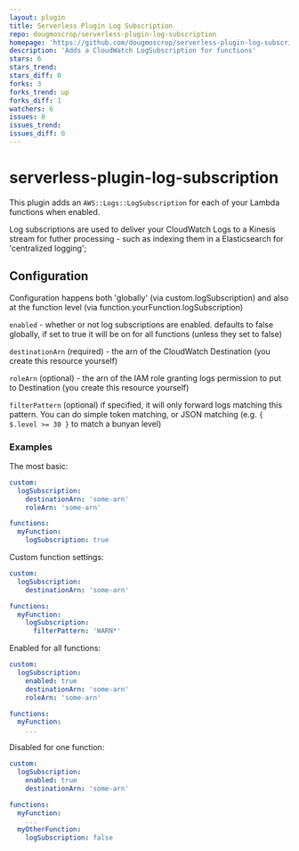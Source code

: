 ```yaml
---
layout: plugin
title: Serverless Plugin Log Subscription
repo: dougmoscrop/serverless-plugin-log-subscription
homepage: 'https://github.com/dougmoscrop/serverless-plugin-log-subscription'
description: 'Adds a CloudWatch LogSubscription for functions'
stars: 6
stars_trend: 
stars_diff: 0
forks: 3
forks_trend: up
forks_diff: 1
watchers: 6
issues: 0
issues_trend: 
issues_diff: 0
---
```



# serverless-plugin-log-subscription

This plugin adds an `AWS::Logs::LogSubscription` for each of your Lambda functions when enabled.

Log subscriptions are used to deliver your CloudWatch Logs to a Kinesis stream for futher processing - such as indexing them in a Elasticsearch for 'centralized logging';

## Configuration

Configuration happens both 'globally' (via custom.logSubscription) and also at the function level (via function.yourFunction.logSubscription)

`enabled` - whether or not log subscriptions are enabled. defaults to false globally, if set to true it will be on for all functions (unless they set to false)

`destinationArn` (required) - the arn of the CloudWatch Destination (you create this resource yourself)

`roleArn` (optional) - the arn of the IAM role granting logs permission to put to Destination (you create this resource yourself)

`filterPattern` (optional) if specified, it will only forward logs matching this pattern. You can do simple token matching, or JSON matching (e.g. `{ $.level >= 30 }` to match a bunyan level)

### Examples

The most basic:

```yml
custom:
  logSubscription:
    destinationArn: 'some-arn'
    roleArn: 'some-arn'

functions:
  myFunction:
    logSubscription: true
```

Custom function settings:

```yml
custom:
  logSubscription:
    destinationArn: 'some-arn'

functions:
  myFunction:
    logSubscription:
      filterPattern: 'WARN*'
```

Enabled for all functions:

```yml
custom:
  logSubscription:
    enabled: true
    destinationArn: 'some-arn'
    roleArn: 'some-arn'

functions:
  myFunction:
    ...
```

Disabled for one function:

```yml
custom:
  logSubscription:
    enabled: true
    destinationArn: 'some-arn'

functions:
  myFunction:
    ...
  myOtherFunction:
    logSubscription: false
```
